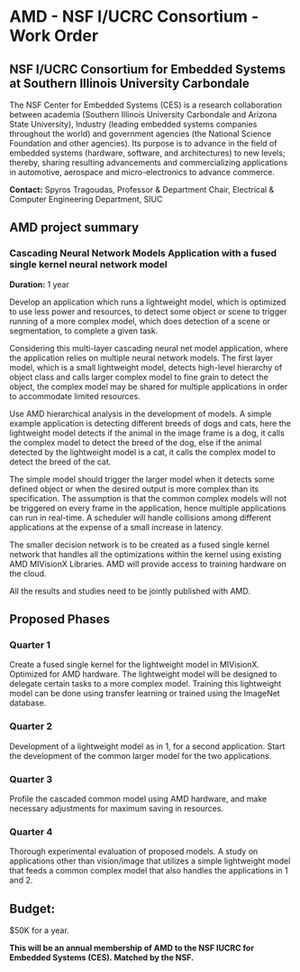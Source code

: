 # AMD - NSF I/UCRC Consortium - Work Order

## NSF I/UCRC Consortium for Embedded Systems at Southern Illinois University Carbondale
The NSF Center for Embedded Systems (CES) is a research collaboration between academia (Southern Illinois University Carbondale and Arizona State University), Industry (leading embedded systems companies throughout the world) and government agencies (the National Science Foundation and other agencies). Its purpose is to advance in the field of embedded systems (hardware, software, and architectures) to new levels; thereby, sharing resulting advancements and commercializing applications in automotive, aerospace and micro-electronics to advance commerce.

**Contact:** Spyros Tragoudas, Professor & Department Chair, Electrical & Computer Engineering Department, SIUC

## AMD project summary

### Cascading Neural Network Models Application with a fused single kernel neural network model

**Duration:** 1 year

Develop an application which runs a lightweight model, which is optimized to use less power and resources, to detect some object or scene to trigger running of a more complex model, which does detection of a scene or segmentation, to complete a given task.

Considering this multi-layer cascading neural net model application, where the application relies on multiple neural network models. The first layer model, which is a small lightweight model, detects high-level hierarchy of object class and calls larger complex model to fine grain to detect the object, the complex model may be shared for multiple applications in order to accommodate limited resources.

Use AMD hierarchical analysis in the development of models. A simple example application is detecting different breeds of dogs and cats, here the lightweight model detects if the animal in the image frame is a dog, it calls the complex model to detect the breed of the dog, else if the animal detected by the lightweight model is a cat, it calls the complex model to detect the breed of the cat.

The simple model should trigger the larger model when it detects some defined object or when the desired output is more complex than its specification. The assumption is that the common complex models will not be triggered on every frame in the application, hence multiple applications can run in real-time. A scheduler will handle collisions among different applications at the expense of a small increase in latency.

The smaller decision network is to be created as a fused single kernel network that handles all the optimizations within the kernel using existing AMD MIVisionX Libraries. AMD will provide access to training hardware on the cloud.

All the results and studies need to be jointly published with AMD.

## Proposed Phases
### Quarter 1
Create a fused single kernel for the lightweight model in MIVisionX. Optimized for AMD hardware. The lightweight model will be designed to delegate certain tasks to a more complex model. Training this lightweight model can be done using transfer learning or trained using the ImageNet database.

### Quarter 2
Development of a lightweight model as in 1, for a second application. Start the development of the common larger model for the two applications.

### Quarter 3
Profile the cascaded common model using AMD hardware, and make necessary adjustments for maximum saving in resources.

### Quarter 4
Thorough experimental evaluation of proposed models. A study on applications other than vision/image that utilizes a simple lightweight model that feeds a common complex model that also handles the applications in 1 and 2.

## Budget:
$50K for a year.

**This will be an annual membership of AMD to the NSF IUCRC for Embedded Systems (CES). Matched by the NSF.**

